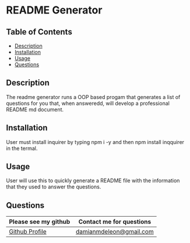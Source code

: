 # README Generator
## Table of Contents
* [Description](##description)
* [Installation](##installation)
* [Usage](##usage)
* [Questions](##questions)
## Description
The readme generator runs a OOP based progam that generates a list of questions for you that, when answeredd, will develop a professional README md document.  
## Installation
User must install inquirer by typing npm i -y and then npm install inqquirer in the termal. 
## Usage
User will use this to quickly generate a README file with the information that they used to answer the questions. 


## Questions
Please see my github | Contact me for questions
------------ | -------------
[Github Profile](https://github.com/damiandeleon) | damianmdeleon@gmail.com

